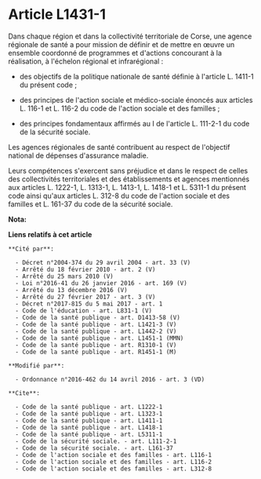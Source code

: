 # Article L1431-1

Dans chaque région et dans la collectivité territoriale de Corse, une agence régionale de santé a pour mission de définir et
de mettre en œuvre un ensemble coordonné de programmes et d'actions concourant à la réalisation, à l'échelon régional et
infrarégional :

- des objectifs de la politique nationale de santé définie à l'article L. 1411-1 du présent code ;

- des principes de l'action sociale et médico-sociale énoncés aux articles L. 116-1 et L. 116-2 du code de l'action sociale
et des familles ;

- des principes fondamentaux affirmés au I de l'article L. 111-2-1 du code de la sécurité sociale. 

Les agences régionales de santé contribuent au respect de l'objectif national de dépenses d'assurance maladie. 

Leurs compétences s'exercent sans préjudice et dans le respect de celles des collectivités territoriales et des
établissements et agences mentionnés aux articles L. 1222-1, L. 1313-1, L. 1413-1, L. 1418-1 et L. 5311-1 du présent code
ainsi qu'aux articles L. 312-8 du code de l'action sociale et des familles et L. 161-37 du code de la sécurité sociale.

**Nota:**



**Liens relatifs à cet article**

	**Cité par**:

	  - Décret n°2004-374 du 29 avril 2004 - art. 33 (V)
	  - Arrêté du 18 février 2010 - art. 2 (V)
	  - Arrêté du 25 mars 2010 (V)
	  - Loi n°2016-41 du 26 janvier 2016 - art. 169 (V)
	  - Arrêté du 13 décembre 2016 (V)
	  - Arrêté du 27 février 2017 - art. 3 (V)
	  - Décret n°2017-815 du 5 mai 2017 - art. 1
	  - Code de l'éducation - art. L831-1 (V)
	  - Code de la santé publique - art. D1413-58 (V)
	  - Code de la santé publique - art. L1421-3 (V)
	  - Code de la santé publique - art. L1442-2 (V)
	  - Code de la santé publique - art. L1451-1 (MMN)
	  - Code de la santé publique - art. R1310-1 (V)
	  - Code de la santé publique - art. R1451-1 (M)

	**Modifié par**:

	  - Ordonnance n°2016-462 du 14 avril 2016 - art. 3 (VD)

	**Cite**:

	  - Code de la santé publique - art. L1222-1
	  - Code de la santé publique - art. L1323-1
	  - Code de la santé publique - art. L1411-1
	  - Code de la santé publique - art. L1418-1
	  - Code de la santé publique - art. L5311-1
	  - Code de la sécurité sociale. - art. L111-2-1
	  - Code de la sécurité sociale. - art. L161-37
	  - Code de l'action sociale et des familles - art. L116-1
	  - Code de l'action sociale et des familles - art. L116-2
	  - Code de l'action sociale et des familles - art. L312-8
